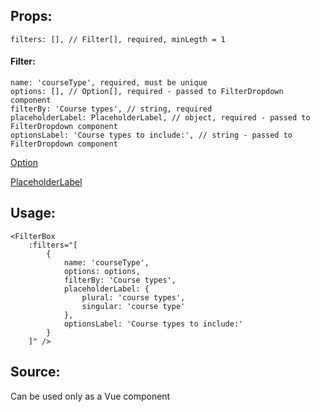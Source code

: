 
## Props:
```
filters: [], // Filter[], required, minLegth = 1
```
#### Filter:
```
name: 'courseType', required, must be unique
options: [], // Option[], required - passed to FilterDropdown component
filterBy: 'Course types', // string, required
placeholderLabel: PlaceholderLabel, // object, required - passed to FilterDropdown component
optionsLabel: 'Course types to include:', // string - passed to FilterDropdown component
```

[Option](?selectedKind=filters%2Fcomponents%2FFilter%20Dropdown&selectedStory=Default&full=0&addons=1&stories=1&panelRight=0&addonPanel=REACT_STORYBOOK%2Freadme%2Fpanel)

[PlaceholderLabel](?selectedKind=filters%2Fcomponents%2FFilter%20Dropdown&selectedStory=Default&full=0&addons=1&stories=1&panelRight=0&addonPanel=REACT_STORYBOOK%2Freadme%2Fpanel)

## Usage:
```vue
<FilterBox
    :filters="[
        {
            name: 'courseType',
            options: options,
            filterBy: 'Course types',
            placeholderLabel: {
                plural: 'course types',
                singular: 'course type'
            },
            optionsLabel: 'Course types to include:'
        }
    ]" />
```

## Source:
Can be used only as a Vue component
